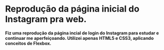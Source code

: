 # Reprodução da página inicial do Instagram pra web.
#### Fiz uma reprodução da página incial de login do Instagram para estudar e continuar me aperfeiçoando. Utilizei apenas HTML5 e CSS3, aplicando conceitos de Flexbox.
